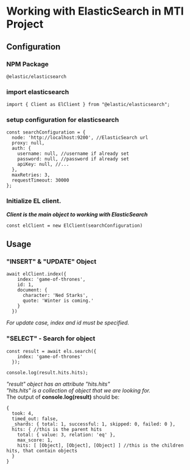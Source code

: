 # Working with ElasticSearch in MTI Project
## Configuration
### NPM Package
```
@elastic/elasticsearch
```
### import elasticsearch
```
import { Client as ElClient } from "@elastic/elasticsearch";
```
### setup configuration for elasticsearch
```
const searchConfiguration = {
  node: 'http://localhost:9200', //ElasticSearch url
  proxy: null,
  auth: {
    username: null, //username if already set
    password: null, //password if already set
    apiKey: null, //...
  },
  maxRetries: 3,
  requestTimeout: 30000
};
```
### Initialize EL client.  
*__Client is the main object to working with ElasticSearch__*
```
const elClient = new ElClient(searchConfiguration)
```
## Usage
### "INSERT" & "UPDATE" Object
```
await elClient.index({
    index: 'game-of-thrones',
    id: 1,
    document: {
      character: 'Ned Starks',
      quote: 'Winter is coming.'
    }
  })
```
*For update case, index and id must be specified.*
### "SELECT" - Search for object

```
const result = await els.search({
    index: 'game-of-thrones'
  });

console.log(result.hits.hits);
```
*"result" object has an attribute "hits.hits"*  
*"hits.hits" is a collection of object that we are looking for.*  
The output of **console.log(result)** should be:  
```
{
  took: 4,
  timed_out: false,
  _shards: { total: 1, successful: 1, skipped: 0, failed: 0 },
  hits: { //this is the parent hits
    total: { value: 3, relation: 'eq' },
    max_score: 1,
    hits: [ [Object], [Object], [Object] ] //this is the children hits, that contain objects
  }
}
```
